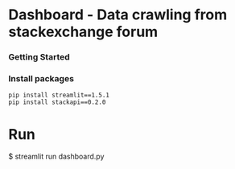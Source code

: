 # Dashboard - Data crawling from stackexchange forum
### Getting Started

### Install packages
```
pip install streamlit==1.5.1
pip install stackapi==0.2.0

```
# Run

$ streamlit run dashboard.py <br />
